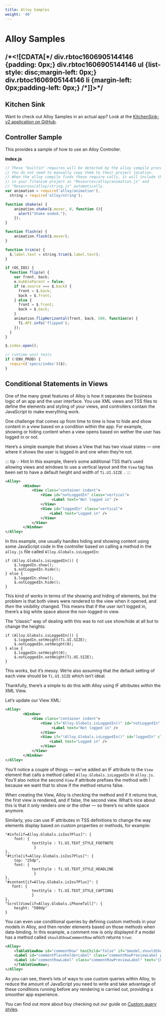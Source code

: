 ```yaml
---
title: Alloy Samples
weight: '40'
---
```


# Alloy Samples

## /\*<!\[CDATA\[\*/ div.rbtoc1606905144146 {padding: 0px;} div.rbtoc1606905144146 ul {list-style: disc;margin-left: 0px;} div.rbtoc1606905144146 li {margin-left: 0px;padding-left: 0px;} /\*\]\]>\*/

## Kitchen Sink

Want to check out Alloy Samples in an actual app? Look at the [KitchenSink-v2 application on GitHub](https://github.com/appcelerator/kitchensink-v2).

## Controller Sample

This provides a sample of how to use an Alloy Controller.

**index.js**

```javascript
// These "builtin" requires will be detected by the alloy compile process.
// You do not need to manually copy them to their project location.
// When the alloy compile finds these require calls, it will include them
// in your Titanium project as "Resources/alloy/animation.js" and
// "Resources/alloy/string.js" automatically.
var animation = require('alloy/animation'),
  string = require('alloy/string');

function shake(e) {
    animation.shake($.mover, 0, function (){
      alert("Shake ended.");
    });
}

function flash(e) {
    animation.flash($.mover);
}

function trim(e) {
  $.label.text = string.trim($.label.text);
}

if (OS_IOS) {
  function flip(e) {
    var front, back;
    e.bubbleParent = false;
    if (e.source === $.back) {
      front = $.back;
      back = $.front;
    } else {
      front = $.front;
      back = $.back;
    }
    animation.flipHorizontal(front, back, 500, function(e) {
      Ti.API.info('flipped');
    });
  }
}

$.index.open();

// runtime unit tests
if (!ENV_PROD) {
  require('specs/index')($);
}
```

## Conditional Statements in Views

One of the many great features of Alloy is how it separates the business logic of an app and the user interface. You use XML views and TSS files to define the elements and styling of your views, and controllers contain the JavaScript to make everything work.

One challenge that comes up from time to time is how to hide and show content in a view based on a condition within the app. For example, showing or hiding content when a view opens based on wether the user has logged in or not.

Here’s a simple example that shows a View that has two visual states — one where it shows the user is logged in and one when they’re not.

::: tip 💡 Hint
In this example, there’s some additional TSS that’s used allowing views and windows to use a vertical layout and the `View` tag has been set to have a default height and width of `Ti.UI.SIZE` `.`
:::

```xml
<Alloy>
        <Window>
            <View class="container indent">
                <View id="notLoggedIn" class="vertical">
                     <Label text="Not logged in" />
                </View>
                <View id="loggedIn" class="vertical">
                    <Label text="Logged in" />
                </View>
            </View>
        </Window>
</Alloy>
```

In this example, one usually handles hiding and showing content using some JavaScript code in the controller based on calling a method in the `alloy.js` file called `Alloy.Globals.isLoggedIn`:

```
if (Alloy.Globals.isLoggedIn()) {
    $.loggedIn.show();
    $.notLoggedIn.hide();
} else {
    $.loggedIn.show();
    $.notLoggedIn.hide();
}
```

This kind of works in terms of the showing and hiding of elements, but the problem is that both views were rendered to the view when it opened, and _then_ the visibility changed. This means that if the user isn’t logged in, there’s a big white space above the non-logged-in view.

The “classic” way of dealing with this was to not use show/hide at all but to change the heights:

```
if (Alloy.Globals.isLoggedIn()) {
    $.loggedIn.setHeight(Ti.UI.SIZE);
    $.notLoggedIn.setHeight(0);
} else {
    $.loggedIn.setHeight(0);
    $.notLoggedIn.setHeight(Ti.UI.SIZE);
}
```

This works, but it’s messy. We’re also assuming that the default setting of each view should be `Ti.UI.SIZE` which isn’t ideal.

Thankfully, there’s a simple to do this with Alloy using IF attributes _within_ the XML View.

Let’s update our View XML:

```xml
<Alloy>
        <Window>
            <View class="container indent">
                <View if="Alloy.Globals.isLoggedIn()" id="notLoggedIn" class="vertical">
                     <Label text="Not logged in" />
                </View>
                <View if="!Alloy.Globals.isLoggedIn()" id="loggedIn" class="vertical">
                    <Label text="Logged in" />
                </View>
            </View>
        </Window>
</Alloy>
```

You’ll notice a couple of things — we’ve added an IF attribute to the `View` element that calls a method called `Alloy.Globals.isLoggedIn` in `alloy.js`. You’ll also notice the second `View` if attribute prefixes the method with ! because we want that to show if the method returns false.

When creating the View, Alloy is checking the method and if it returns true, the first view is rendered, and if false, the second view. What’s nice about this is that it only renders one or the other — so there’s no white space anymore.

Similarly, you can use IF attributes in TSS definitions to change the way elements display based on custom properties or methods, for example:

```
"#info[if=Alloy.Globals.isIos7Plus]": {
    font: {
            textStyle : Ti.UI.TEXT_STYLE_FOOTNOTE
             }
},
"#title[if=Alloy.Globals.isIos7Plus]": {
    top: "25dp",
    font: {
            textStyle : Ti.UI.TEXT_STYLE_HEADLINE
             }
},
"#content[if=Alloy.Globals.isIos7Plus]": {
   font: {
            textStyle : Ti.UI.TEXT_STYLE_CAPTION1
            }
},
"ScrollView[if=Alloy.Globals.iPhoneTall]": {
    height: "500dp"
}
```

You can even use conditional queries by defining custom methods in your models in Alloy, and then render elements based on those methods when data-binding. In this example, a comment row is only displayed if a model has a method called `shouldShowCommentRow` which returns `true`:

```xml
<Alloy>
    <TableViewRow id="commentRow" hasChild="false" if="$model.shouldShowCommentRow()" onClick="onSelectComment">
    <Label id="commentPlaceholderLabel" class="commentRowPreviewLabel placeholderLabel" text="Ti.App.L('AddComment')" />
    <Label id="commentRowLabel" class="commentRowPreviewLabel" text="{Comment}" />
    </TableViewRow>;
</Alloy>
```

As you can see, there’s lots of ways to use custom queries within Alloy, to reduce the amount of JavaScript you need to write and take advantage of these conditions running before any rendering is carried out, providing a smoother app experience.

You can find out more about buy checking out our guide on [Custom query styles](/guide/Alloy_Framework/Alloy_Guide/Alloy_Views/Alloy_Styles_and_Themes/#custom-query-styles).

